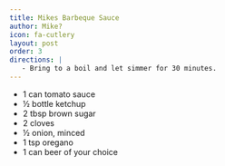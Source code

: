 ```yaml
---
title: Mikes Barbeque Sauce
author: Mike?
icon: fa-cutlery
layout: post
order: 3
directions: |
   - Bring to a boil and let simmer for 30 minutes.
---
```


<ul>
	<li>1 can tomato sauce</li>
	<li>½ bottle ketchup</li>
	<li>2 tbsp brown sugar</li>
	<li>2 cloves</li>
	<li>½ onion, minced</li>
	<li>1 tsp oregano</li>
	<li>1 can beer of your choice</li>
</ul>